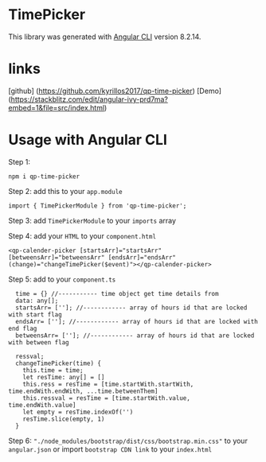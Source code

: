 # TimePicker

This library was generated with [Angular CLI](https://github.com/angular/angular-cli) version 8.2.14.

# links
[github] (https://github.com/kyrillos2017/qp-time-picker)
[Demo] (https://stackblitz.com/edit/angular-ivy-prd7ma?embed=1&file=src/index.html)

# Usage with Angular CLI
Step 1:
```
npm i qp-time-picker
```
Step 2: add this to your `app.module`
```
import { TimePickerModule } from 'qp-time-picker';
```
Step 3: add `TimePickerModule` to your `imports` array


Step 4: add your `HTML` to your `component.html`
```
<qp-calender-picker [startsArr]="startsArr" [betweensArr]="betweensArr" [endsArr]="endsArr" (change)="changeTimePicker($event)"></qp-calender-picker>
```
Step 5: add to your `component.ts`
```
  time = {} //----------- time object get time details from
  data: any[];
  startsArr= ['']; //------------ array of hours id that are locked with start flag
  endsArr= ['']; //------------ array of hours id that are locked with end flag
  betweensArr= ['']; //------------ array of hours id that are locked with between flag

  ressval;
  changeTimePicker(time) {
    this.time = time;
    let resTime: any[] = []
    this.ress = resTime = [time.startWith.startWith, time.endWith.endWith, ...time.betweenThem]
    this.ressval = resTime = [time.startWith.value, time.endWith.value]
    let empty = resTime.indexOf('')
    resTime.slice(empty, 1)
  }
  ```
Step 6: `"./node_modules/bootstrap/dist/css/bootstrap.min.css"` to your `angular.json`
or import `bootstrap CDN link` to your `index.html`
